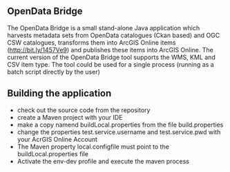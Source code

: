 ## OpenData Bridge ##

The OpenData Bridge is a small stand-alone Java application which harvests metadata sets from OpenData catalogues (Ckan based) and OGC CSW catalogues, transforms them into ArcGIS Online items (http://bit.ly/1457Ve9) and publishes these items into ArcGIS Online. The current version of the OpenData Bridge tool supports the WMS, KML and CSV item type. 
The tool could be used for a single process (running as a batch script directly by the user)

## Building the application ##

* check out the source code from the repository
* create a Maven project with your IDE
* make a copy namend buildLocal.properties from the file build.properties
* change the properties test.service.username and test.service.pwd with your AcrGIS Online Account
* The Maven property local.configfile must point to the buildLocal.properties file
* Activate the env-dev profile and execute the maven process
